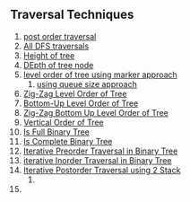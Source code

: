 ## Traversal Techniques
1. [post order traversal](https://leetcode.com/problems/binary-tree-postorder-traversal/)
2. [All DFS traversals](https://www.hackerrank.com/contests/smart-interviews/challenges/si-tree-traversals/submissions/code/1341050501)
3. [Height of tree](https://www.hackerrank.com/contests/smart-interviews/challenges/si-height-of-tree/submissions/code/1340382144)
4. [DEpth of tree node](https://www.hackerrank.com/contests/smart-interviews/challenges/si-depth-of-tree-nodes/submissions/code/1342400523)
5. [level order of tree using marker approach](https://www.hackerrank.com/contests/smart-interviews/challenges/si-level-order-of-tree/submissions/code/1340384574)
    1. [using queue size approach](https://leetcode.com/problems/binary-tree-level-order-traversal/)
6. [Zig-Zag Level Order of Tree](https://www.hackerrank.com/contests/smart-interviews/challenges/si-zig-zag-level-order-of-tree/submissions/code/1342572462)
7. [Bottom-Up Level Order of Tree](https://www.hackerrank.com/contests/smart-interviews/challenges/si-bottom-up-level-order-of-tree/submissions/code/1342447069)
8. [Zig-Zag Bottom Up Level Order of Tree](https://www.hackerrank.com/contests/smart-interviews/challenges/si-zig-zag-bottom-up-level-order-of-tree/submissions/code/1342534702)
9. [Vertical Order of Tree](https://www.hackerrank.com/contests/smart-interviews/challenges/si-vertical-order-of-tree/submissions/code/1342574463)
10. [Is Full Binary Tree](https://www.hackerrank.com/contests/smart-interviews/challenges/si-is-full-binary-tree/submissions/code/1342379581)
11. [Is Complete Binary Tree](https://www.hackerrank.com/contests/smart-interviews/challenges/si-is-complete-binary-tree/submissions/code/1343579375)
12. [Iterative Preorder Traversal in Binary Tree](https://leetcode.com/problems/binary-tree-preorder-traversal/submissions/)
13. [iterative Inorder Traversal in Binary Tree](https://leetcode.com/problems/binary-tree-inorder-traversal/submissions/)
14. [Iterative Postorder Traversal using 2 Stack](https://leetcode.com/problems/binary-tree-postorder-traversal/submissions/)
    1. []()
15. []()
